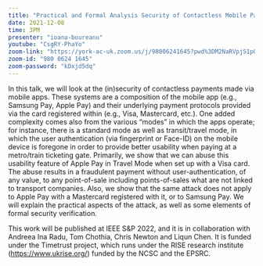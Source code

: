 ```yaml
---
title: "Practical and Formal Analysis Security of Contactless Mobile Payments"
date: 2021-12-08
time: 3PM
presenter: "ioana-boureanu"
youtube: "CsgRY-PhaYo"
zoom-link: "https://york-ac-uk.zoom.us/j/98006241645?pwd%3DM2NaRVpjS1pOUGRIZCswYktTQmFlZz09"
zoom-id: "980 0624 1645"
zoom-password: "kDxjd5dq"
---
```


In this talk, we will look at the (in)security of contactless payments made via mobile apps. These systems are a composition of the mobile app (e.g., Samsung Pay, Apple Pay) and their underlying payment protocols provided via the card registered within (e.g., Visa, Mastercard, etc.). One added complexity comes also from the various “modes” in which the apps operate; for instance, there is a standard mode as well as transit/travel mode, in which the user authentication (via fingerprint or Face-ID) on the mobile device is foregone in order to provide better usability when paying at a metro/train ticketing gate. Primarily, we show that we can abuse this usability feature of Apple Pay in Travel Mode when set up with a Visa card. The abuse results in a fraudulent payment without user-authentication, of any value, to any point-of-sale including points-of-sales what are not linked to transport companies. Also, we show that the same attack does not apply to Apple Pay with a Mastercard registered with it, or to Samsung Pay. We will explain the practical aspects of the attack, as well as some elements of formal security verification.


This work will be published at IEEE S&P 2022, and it is in collaboration with Andreea Ina Radu, Tom Chothia, Chris Newton and Liqun Chen. It is funded under the Timetrust project, which runs under the RISE research institute (https://www.ukrise.org/) funded by the NCSC and the EPSRC.

